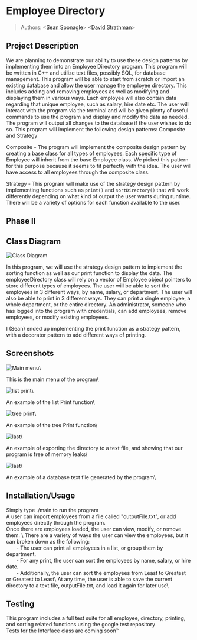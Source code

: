 
# Employee Directory
 > Authors: \<[Sean Sponagle](https://github.com/sspon001)\> \<[David Strathman](https://github.com/davids598)\>
 
## Project Description
We are planning to demonstrate our ability to use these design patterns by implementing them into an Employee Directory program.  This program will be written in C++ and utilize text files, possibly SQL, for database management.  This program will be able to start from scratch or import an existing database and allow the user manage the employee directory.  This includes adding and removing employees as well as modifying and displaying them in various ways.  Each employee will also contain data regarding that unique employee, such as salary, hire date etc.  The user will interact with the program via the terminal and will be given plenty of useful commands to use the program and display and modify the data as needed.  The program will output all changes to the database if the user wishes to do so.  This program will implement the following design patterns: Composite and Strategy

Composite - The program will implement the composite design pattern by creating a base class for all types of employees.  Each specific type of Employee will inherit from the base Employee class.  We picked this pattern for this purpose because it seems to fit perfectly with the idea.  The user will have access to all employees through the composite class. 

Strategy - This program will make use of the strategy design pattern by implementing functions such as `print()` and `sortDirectory()` that will work differently depending on what kind of output the user wants during runtime.  There will be a variety of options for each function available to the user. 

## Phase II

## Class Diagram
![Class Diagram](https://github.com/cs100/final-project-sspon001/blob/master/images/final_diagram.png)

 In this program, we will use the strategy design pattern to implement the sorting function as well as our print function to display the data.  The employeeDirectory class will rely on a vector of Employee object pointers to store different types of employees.  The user will be able to sort the employees in 3 different ways, by name, salary, or department.  The user will also be able to print in 3 different ways.  They can print a single employee, a whole department, or the entire directory.  An administrator, someone who has logged into the program with credentials, can add employees, remove employees, or modify existing employees.
 
 I (Sean) ended up implementing the print function as a strategy pattern, with a decorator pattern to add different ways of printing.

 ## Screenshots
 ![Main menu](https://github.com/cs100/final-project-sspon001/blob/master/images/mainmenu.PNG)\
 
   This is the main menu of the program\\
 
 ![list print](https://github.com/cs100/final-project-sspon001/blob/master/images/listPrint.PNG)\
 
   An example of the list Print function\\
 
 ![tree print](https://github.com/cs100/final-project-sspon001/blob/master/images/treePrint.PNG)\
 
   An example of the tree Print function\\
 
 ![last](https://github.com/cs100/final-project-sspon001/blob/master/images/exportAndValgrind.PNG)\

  An example of exporting the directory to a text file, and showing that our program is free of memory leaks\\
  
 ![last](https://github.com/cs100/final-project-sspon001/blob/master/images/database.PNG)\
 
 An example of a database text file generated by the program\\
 
 ## Installation/Usage
   Simply type ./main to run the program\
   A user can import employees from a file called "outputFile.txt", or add employees directly through the program.\
   Once there are employees loaded, the user can view, modify, or remove them.  \\
   There are a variety of ways the user can view the employees, but it can broken down as the following:\
&nbsp;&nbsp;&nbsp;&nbsp;&nbsp;&nbsp; - The user can print all employees in a list, or group them by department.\
&nbsp;&nbsp;&nbsp;&nbsp;&nbsp;&nbsp; - For any print, the user can sort the employees by name, salary, or hire date.\
&nbsp;&nbsp;&nbsp;&nbsp;&nbsp;&nbsp; - Additionally, the user can sort the employees from Least to Greatest or Greatest to Least\\
   At any time, the user is able to save the current directory to a text file, outputFile.txt, and load it again for later use\
 
 ## Testing
 This program includes a full test suite for all employee, directory, printing, and sorting related functions using the google test repository\
 Tests for the Interface class are coming soon™
 
